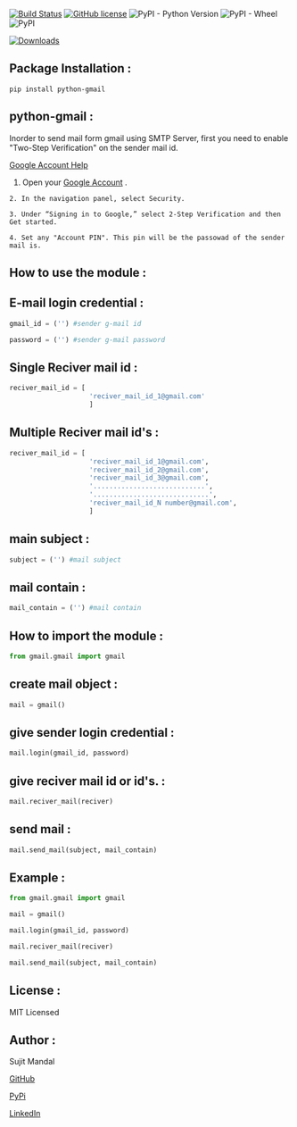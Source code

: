 [![Build Status](https://travis-ci.org/sujitmandal/python-gmail.svg?branch=master)](https://travis-ci.org/sujitmandal/python-gmail) [![GitHub license](https://img.shields.io/github/license/sujitmandal/python-gmail)](https://github.com/sujitmandal/python-gmail/blob/master/LICENSE) ![PyPI - Python Version](https://img.shields.io/pypi/pyversions/python-gmail) ![PyPI - Wheel](https://img.shields.io/pypi/wheel/python-gmail) ![PyPI](https://img.shields.io/pypi/v/python-gmail)


[![Downloads](https://pepy.tech/badge/python-gmail)](https://pepy.tech/project/python-gmail)

## Package Installation : 
```
pip install python-gmail
```
## python-gmail :
Inorder to send mail form gmail using SMTP Server, first you need to enable "Two-Step Verification" on the sender mail id.

   [Google Account Help](https://support.google.com/accounts/answer/185839?co=GENIE.Platform%3DDesktop&hl=en&oco=0)

1. Open your [Google Account](https://myaccount.google.com/) .
```
2. In the navigation panel, select Security.

3. Under “Signing in to Google,” select 2-Step Verification and then Get started.

4. Set any "Account PIN". This pin will be the passowad of the sender mail is.
```
How to use the module :
----------------------

## E-mail login credential :
```python
gmail_id = ('') #sender g-mail id

password = ('') #sender g-mail password
```
## Single Reciver mail id :
```python
reciver_mail_id = [
                    'reciver_mail_id_1@gmail.com'
                    ]
```

## Multiple Reciver mail id's :
```python
reciver_mail_id = [
                    'reciver_mail_id_1@gmail.com',
                    'reciver_mail_id_2@gmail.com',
                    'reciver_mail_id_3@gmail.com',
                    '............................',
                    '.............................',
                    'reciver_mail_id_N number@gmail.com',
                    ]
```

## main subject :
```python
subject = ('') #mail subject
```
## mail contain :
```python
mail_contain = ('') #mail contain
```
## How to import the module :
```python
from gmail.gmail import gmail
```
## create mail object :
```python
mail = gmail()
```
## give sender login credential :
```python
mail.login(gmail_id, password)
```
## give reciver mail id or id's. :
```python
mail.reciver_mail(reciver)
```
## send mail :
```python
mail.send_mail(subject, mail_contain)
```
## Example :
```python
from gmail.gmail import gmail

mail = gmail()

mail.login(gmail_id, password)

mail.reciver_mail(reciver)

mail.send_mail(subject, mail_contain)
```

## License :
MIT Licensed

## Author :
Sujit Mandal

[GitHub](https://github.com/sujitmandal)

[PyPi](https://pypi.org/user/sujitmandal/)

[LinkedIn](https://www.linkedin.com/in/sujit-mandal-91215013a/)